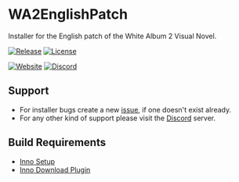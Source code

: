 # WA2EnglishPatch

Installer for the English patch of the White Album 2 Visual Novel.

[![Release](https://img.shields.io/badge/Release-0.8.4.8-green.svg)](https://github.com/ObserverOfTime/WA2EnglishPatch/releases/latest)
[![License](https://img.shields.io/badge/License-BSD%203--Clause-red.svg)](./LICENSE)

[![Website](https://img.shields.io/badge/Website-Todokanai%20TL-95c1e3.svg?logo=data%3Aimage%2Fpng%3Bbase64%2CiVBORw0KGgoAAAANSUhEUgAAAA4AAAAOCAMAAAAolt3jAAABUFBMVEUAAAARFRpLYXF%2Bor%2BBp8WFq8qKs9OMtNSOt9iTvuCUwOKUweKVwOKVweKVweOWwuSWwuWWw%2BWXw%2BWXxOeYxOeYxeeZx%2Bqax%2Bqg0PWi0vebyOyEqsiLtNSUwOKWwuSYxeiUv%2BGVweOVweObyeyVweOVweOVweOVweORu9yVweOUv%2BGVweOVweOZxumVweOVweOVweN6n7uUwOKVweOVweOVweOVweOVweOVweOVweOVweKVweOl1vuVwuSVweOVweOVweOVweOVweOVweOVweOVweOVweOVweOVweOTv%2BGVweOVweOVweOVweOVweOVweOVweOVweOVweOVweOVweOVweOVweOVweOVweOVweOVweOVweOVweOVweOVweOVweOVweOVweOVweOVweOVweOVweOVweOVweOVweOVweOVweOVweOVweOVweOVweOYxOfsKgatAAAAbnRSTlMAAAAAAAAAAAAAAAAAAAAAAAAAAAAAAAAAAAECAgICAgQGCQkTFyAiKCksLC4vMDM0ODo%2BP0BBT1BSU1lfYGF9foGCg4SLjI6RkpKTlJWWl5qeoqSnqaqrrK2ztba3ubq8vb%2FAwcPFysvMzs%2FW5QMpM5sAAAC7SURBVHgBHcfVY4JQFAfgu46N37o7Nsa6u3uwzRBFBa%2FYIRz%2F%2FzcPfm%2BfEMsr86tQt8cHevqGhBBLiwvTMPTBkdnRTm5vf%2FcMylVgrquDe3qwsWukrO%2B9yZ0T7gPp767n5d5%2BmvfctY8EPRt%2FTxT%2FWudiM5RxfF9m%2F7cQVKvfhYkij439dg9NSkZjFpnHQc9Iui%2BF0qt06IJ7%2B3t0XbPTlSvt84Y7BkC1pQrGnYKiIF%2BEAgxzJ8Auz4GgLf3IIo8NZUzwAAAAAElFTkSuQmCC)](https://todokanaitl.wordpress.com/)
[![Discord](https://img.shields.io/discord/195731233655750656.svg?logo=data%3Aimage%2Fpng%3Bbase64%2CiVBORw0KGgoAAAANSUhEUgAAAA4AAAAOCAMAAAAolt3jAAAAolBMVEUAAAByidpyidpyidpyidpyidpyidpyidpyidpyidpyidpyidpyidpyidpyidpyidpyidpyidpyidpyidpyidpyidpyidpyidpyidpyidpyidpyidpyidpyidpyidpyidpyidpyidpyidpyidpyidpyidpyidpyidpyidpyidpyidpyidpyidpyidpyidpyidpyidpyidpyidpyidpyidpyidplWcKgAAAANXRSTlMAM6FEg3LrnvHXlOWEd3GWhzHu7Piw2Nma%2FtVfpqSgTPTFbSQlLvM8p16%2FWzq4gqo5lVwOT9pJJw8AAABvSURBVHgBY8AArMLinEAgxiYgCOIKmcKABIjLAeeyQ7haqgbqKkxQroIpI4gyhnJN1RgM9TR1GRRNmcBcKQYTHWVtBllTGRBXxFTaSF9DSZ7DVA6LydwQNpskhMvMxcPCwsLPyGoqiuJaXj509wMA0uEPg%2BuUBPgAAAAASUVORK5CYII%3D&label=Discord&colorB=7289DA)](https://discord.me/TodokanaiTL)

## Support

- For installer bugs create a new [issue](https://github.com/ObserverOfTime/WA2EnglishPatch/issues), if one doesn't exist already.
- For any other kind of support please visit the [Discord](https://discord.me/TodokanaiTL) server.

## Build Requirements

- [Inno Setup](http://www.jrsoftware.org/isdl.php)
- [Inno Download Plugin](https://mitrichsoftware.wordpress.com/inno-setup-tools/inno-download-plugin/)


